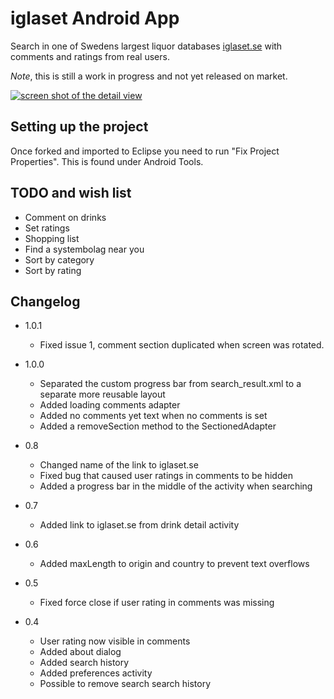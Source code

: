 iglaset Android App
===================

Search in one of Swedens largest liquor databases [iglaset.se](http://iglaset.se) 
with comments and ratings from real users.

*Note*, this is still a work in progress and not yet released on market.

[![screen shot of the detail view](http://farm4.static.flickr.com/3469/3889614494_ee943520f1_m.jpg "Detail view")](http://www.flickr.com/photos/johannilsson/3889614494/)

Setting up the project
----------------------

Once forked and imported to Eclipse you need to run "Fix Project Properties".
This is found under Android Tools. 

TODO and wish list
------------------

* Comment on drinks
* Set ratings
* Shopping list
* Find a systembolag near you
* Sort by category
* Sort by rating

Changelog
---------
* 1.0.1
    * Fixed issue 1, comment section duplicated when screen was rotated.

* 1.0.0
    * Separated the custom progress bar from search_result.xml to a separate
      more reusable layout
    * Added loading comments adapter
    * Added no comments yet text when no comments is set
    * Added a removeSection method to the SectionedAdapter
* 0.8
    * Changed name of the link to iglaset.se
    * Fixed bug that caused user ratings in comments to be hidden
    * Added a progress bar in the middle of the activity when searching
* 0.7
    * Added link to iglaset.se from drink detail activity
* 0.6
    * Added maxLength to origin and country to prevent text overflows
* 0.5
    * Fixed force close if user rating in comments was missing
* 0.4
    * User rating now visible in comments
    * Added about dialog
    * Added search history
    * Added preferences activity
    * Possible to remove search search history